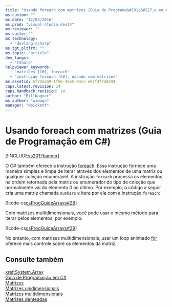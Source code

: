```yaml
---
title: "Usando foreach com matrizes (Guia de Programa&#231;&#227;o em C#) | Microsoft Docs"
ms.custom: ""
ms.date: "12/03/2016"
ms.prod: "visual-studio-dev14"
ms.reviewer: ""
ms.suite: ""
ms.technology: 
  - "devlang-csharp"
ms.tgt_pltfrm: ""
ms.topic: "article"
dev_langs: 
  - "CSharp"
helpviewer_keywords: 
  - "matrizes [C#], foreach"
  - "instrução foreach [C#], usando com matrizes"
ms.assetid: 5f2da2a9-1f56-4de5-94cc-e07f4f7a0244
caps.latest.revision: 14
caps.handback.revision: 14
author: "BillWagner"
ms.author: "wiwagn"
manager: "wpickett"
---
```

# Usando foreach com matrizes (Guia de Programa&#231;&#227;o em C#)
[!INCLUDE[vs2017banner](../../../csharp/includes/vs2017banner.md)]

O C\# também oferece a instrução [foreach](../../../csharp/language-reference/keywords/foreach-in.md).  Essa instrução fornece uma maneira simples e limpa de iterar através dos elementos de uma matriz ou qualquer coleção enumerável.  A instrução `foreach` processa os elementos na ordem retornada pela matriz ou enumerador do tipo de coleção que normalmente vai do elemento 0 ao último.  Por exemplo, o código a seguir cria uma matriz chamada `numbers` e itera por ela com a instrução `foreach`:  
  
 [!code-cs[csProgGuideArrays#28](../../../csharp/programming-guide/arrays/codesnippet/CSharp/using-foreach-with-arrays_1.cs)]  
  
 Com matrizes multidimensionais, você pode usar o mesmo método para iterar pelos elementos, por exemplo:  
  
 [!code-cs[csProgGuideArrays#29](../../../csharp/programming-guide/arrays/codesnippet/CSharp/using-foreach-with-arrays_2.cs)]  
  
 No entanto, com matrizes multidimensionais, usar um loop aninhado [for](../../../csharp/language-reference/keywords/for.md) oferece mais controle sobre os elementos da matriz.  
  
## Consulte também  
 <xref:System.Array>   
 [Guia de Programação em C\#](../../../csharp/programming-guide/index.md)   
 [Matrizes](../../../csharp/programming-guide/arrays/index.md)   
 [Matrizes unidimensionais](../../../csharp/programming-guide/arrays/single-dimensional-arrays.md)   
 [Matrizes multidimensionais](../../../csharp/programming-guide/arrays/multidimensional-arrays.md)   
 [Matrizes denteadas](../../../csharp/programming-guide/arrays/jagged-arrays.md)